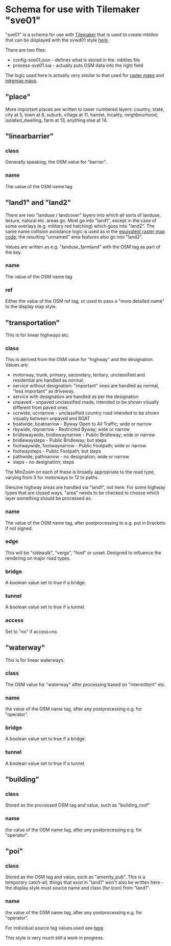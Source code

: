 # Schema for use with Tilemaker "sve01"

"sve01" is a schema for use with [Tilemaker](https://github.com/systemed/tilemaker) that is used to create 
mbtiles that can be displayed with the svwd01 style [here](https://github.com/SomeoneElseOSM/SomeoneElse-vector-web-display/blob/main/README.md).

There are two files:

* config-sve01.json - defines what is stored in the .mbtiles file
* process-sve01.lua - actually puts OSM data into the right field

The logic used here is actually very similar to that used for [raster maps](https://github.com/SomeoneElseOSM/SomeoneElse-style/blob/master/style.lua) and [mkgmap maps](https://github.com/SomeoneElseOSM/mkgmap_style_ajt/blob/master/transform_03.lua).

## "place"

More important places are written to lower numbered layers: country, state, city at 5, town at 8, suburb, village at 11, hamlet, locality, neighbourhood, isolated_dwelling, farm at 13, anything else at 14.

## "linearbarrier"

### class

Generally speaking, the OSM value for "barrier".

### name

The value of the OSM name tag

## "land1" and "land2"

There are two "landuse / landcover" layers into which all sorts of landuse, leisure, natural etc. areas go.  Most go into "land1", except in the case of some overlays (e.g. military red hatching) which goes into "land2".  The same name collision avoidance logic is used as in the [equivalent raster map code](https://github.com/SomeoneElseOSM/SomeoneElse-style); the resulting "unnamed" area features also go into "land2".

Values are written as e.g. "landuse_farmland" with the OSM tag as part of the key.

### name

The value of the OSM name tag

### ref

Either the value of the OSM ref tag, or used to pass a "more detailed name" to the display map style.

## "transportation"

This is for linear highways etc.

### class

This is derived from the OSM value for "highway" and the designation.  Values are:

* motorway, trunk, primary, secondary, tertiary, unclassified and residential are handled as normal.
* service without designation: "important" ones are handled as normal, "less important" as driveway.
* service with designation are handled as per the designation
* unpaved - unpaved unclassified roads, intended to be shown visually different from paved ones
* ucrwide, ucrnarrow - unclassified country road intended to be shown visually between unpaved and BOAT
* boatwide, boatnarrow - Byway Open to All Traffic; wide or narrow
* rbywide, rbynarrow - Restricted Byway; wide or narrow
* bridlewaywide, bridlewaynarrow - Public Bridleway; wide or narrow
* bridlewaysteps - Public Bridleway; but steps
* footwaywide, footwaynarrow - Public Footpath; wide or narrow
* footwaysteps - Public Footpath; but steps
* pathwide, pathnarrow - no designation; wide or narrow
* steps - no designation; steps

The MinZoom on each of these is broadly appropriate to the road type, varying from 3 for motorways to 12 to paths.

Genuine highway areas are handled via "land1", not here.  For some highway types that are closed ways, "area" needs to be checked to choose which layer something should be processed as.

### name

The value of the OSM name tag, after postprocessing to e.g. put in brackets if not signed.

### edge

This will be "sidewalk", "verge", "ford" or unset.  Designed to influence the rendering on major road types.

### bridge

A boolean value set to true if a bridge.

### tunnel

A boolean value set to true if a tunnel.

### access

Set to "no" if access=no.

## "waterway"

This is for linear waterways.

### class

The OSM value for "waterway" after processing based on "intermittent" etc.

### name

the value of the OSM name tag, after any postprocessing e.g. for "operator".

### bridge

A boolean value set to true if a bridge.

### tunnel

A boolean value set to true if a tunnel.

## "building"

### class

Stored as the processed OSM tag and value, such as "building_roof"

### name

the value of the OSM name tag, after any postprocessing e.g. for "operator".

## "poi"

### class

Stored as the OSM tag and value, such as "amenity_pub".  This is a temporary catch-all; things that exist in "land1" won't also be written here - the display style must source name and class (for icon) from "land1".

### name

the value of the OSM name tag, after any postprocessing e.g. for "operator".


For individual source tag values used see [here](https://taginfo.openstreetmap.org/projects/someoneelse_vector_sve01#tags)

This style is very much still a work in progress.

